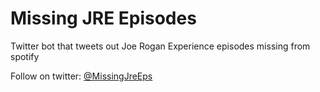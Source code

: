 # Missing JRE Episodes
Twitter bot that tweets out Joe Rogan Experience episodes missing from spotify

Follow on twitter: [@MissingJreEps](https://twitter.com/MissingJreEps)

